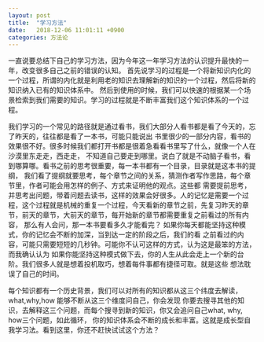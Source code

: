 ```yaml
---
layout: post
title:  "学习方法"
date:   2018-12-06 11:01:11 +0900
categories: 方法论
---
```


一直说要总结下自己的学习方法，因为今年这一年学习方法的认识提升最快的一年，改变很多自己之前的错误的认知。 首先说学习的过程是一个将新知识内化的一个过程，所谓的内化就是利用老的知识去理解新的知识的一个过程，然后将新的知识纳入已有的知识体系中。 然后到使用的时候，我们可以快速的根据某一个场景检索到我们需要的知识。学习的过程就是不断丰富我们这个知识体系的一个过程。

我们学习的一个常见的路径就是通过看书，我们大部分人看书都是看了今天的，忘了昨天的，往往都是看了一本书，可能只能说出 书里很少的一部分内容，看书的效果很不好。很多时候我们都打开书都是很着急看看书里写了什么，就像一个人在沙漠里东走走，西走走， 不知道自己要走到哪里。说白了就是不动脑子看书，看到哪算哪。看书之前的思考很重要，每一本书都有一个目录，目录就是这本书的提纲， 我们看了提纲就要思考，每个章节之间的关系，猜测作者写作思路，每个章节里，作者可能会用怎样的例子、方式来证明他的观点。这些都 需要提前思考，并思考出问题，带着问题去读书，这样的效果会好很多。人的记忆是需要一个过程，这个过程就是机械的重复一个过程，今天看新的章节之前，先复习昨天的章节，前天的章节，大前天的章节，每开始新的章节都需要重复之前看过的所有内容， 那么有人会问，那一本书要看多久才能看完？ 如果你每天都能坚持这种模式，你的记忆会不断的加深，当到达一定的阶段之后，我们的看 之前看过的内容，可能只需要短短的几秒钟。可能你不认可这样的方式，认为这是最笨的方法，而我确认认为 如果你能坚持这种模式做下去，你的人生从此会走上一个新的台阶。我们很多人就是想着投机取巧，想着每件事都有捷径可取。就是这些 想法耽误了自己的时间。

每个知识都有一个历史背景，我们可以对所有的知识都从这三个纬度去解读，what,why,how 能够不断从这三个维度问自己，你会发现 你要去搜寻其他的知识，去解释这三个问题，而每个搜寻到新的知识，你又会追问自己what, why, how三个问题，如此循环， 你的知识体系会不断的成长和丰富。这就是成长型自我学习法。看到这里，你还不赶快试试这个方法？


